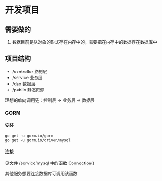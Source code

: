 # 开发项目

## 需要做的
1. 数据目前是以对象的形式存在内存中的，需要把在内存中的数据存在数据库中

## 项目结构
- /controller 控制层
- /service    业务层
- /dao        数据层
- /public     静态资源

理想的单向调用链：控制层 => 业务层 => 数据层

### GORM
#### 安装
```
go get -u gorm.io/gorm
go get -u gorm.io/driver/mysql
```
#### 连接
见文件 /service/mysql 中的函数 Connection()

其他服务想要连接数据库可调用该函数